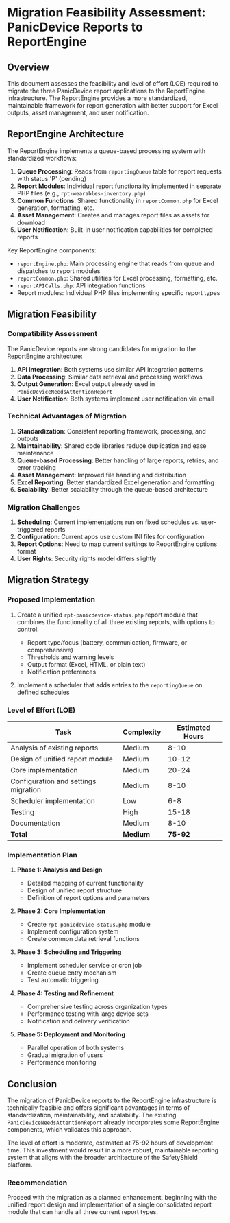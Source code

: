 # Migration Feasibility Assessment: PanicDevice Reports to ReportEngine

## Overview

This document assesses the feasibility and level of effort (LOE) required to migrate the three PanicDevice report applications to the ReportEngine infrastructure. The ReportEngine provides a more standardized, maintainable framework for report generation with better support for Excel outputs, asset management, and user notification.

## ReportEngine Architecture

The ReportEngine implements a queue-based processing system with standardized workflows:

1. **Queue Processing**: Reads from `reportingQueue` table for report requests with status 'P' (pending)
2. **Report Modules**: Individual report functionality implemented in separate PHP files (e.g., `rpt-wearables-inventory.php`)
3. **Common Functions**: Shared functionality in `reportCommon.php` for Excel generation, formatting, etc.
4. **Asset Management**: Creates and manages report files as assets for download
5. **User Notification**: Built-in user notification capabilities for completed reports

Key ReportEngine components:
- `reportEngine.php`: Main processing engine that reads from queue and dispatches to report modules
- `reportCommon.php`: Shared utilities for Excel processing, formatting, etc.
- `reportAPICalls.php`: API integration functions
- Report modules: Individual PHP files implementing specific report types

## Migration Feasibility

### Compatibility Assessment

The PanicDevice reports are strong candidates for migration to the ReportEngine architecture:

1. **API Integration**: Both systems use similar API integration patterns
2. **Data Processing**: Similar data retrieval and processing workflows
3. **Output Generation**: Excel output already used in `PanicDeviceNeedsAttentionReport`
4. **User Notification**: Both systems implement user notification via email

### Technical Advantages of Migration

1. **Standardization**: Consistent reporting framework, processing, and outputs
2. **Maintainability**: Shared code libraries reduce duplication and ease maintenance
3. **Queue-based Processing**: Better handling of large reports, retries, and error tracking
4. **Asset Management**: Improved file handling and distribution
5. **Excel Reporting**: Better standardized Excel generation and formatting
6. **Scalability**: Better scalability through the queue-based architecture

### Migration Challenges

1. **Scheduling**: Current implementations run on fixed schedules vs. user-triggered reports
2. **Configuration**: Current apps use custom INI files for configuration
3. **Report Options**: Need to map current settings to ReportEngine options format
4. **User Rights**: Security rights model differs slightly

## Migration Strategy

### Proposed Implementation

1. Create a unified `rpt-panicdevice-status.php` report module that combines the functionality of all three existing reports, with options to control:
   - Report type/focus (battery, communication, firmware, or comprehensive)
   - Thresholds and warning levels
   - Output format (Excel, HTML, or plain text)
   - Notification preferences

2. Implement a scheduler that adds entries to the `reportingQueue` on defined schedules

### Level of Effort (LOE)

| Task | Complexity | Estimated Hours |
|------|------------|-----------------|
| Analysis of existing reports | Medium | 8-10 |
| Design of unified report module | Medium | 10-12 |
| Core implementation | Medium | 20-24 |
| Configuration and settings migration | Medium | 8-10 |
| Scheduler implementation | Low | 6-8 |
| Testing | High | 15-18 |
| Documentation | Medium | 8-10 |
| **Total** | **Medium** | **75-92** |

### Implementation Plan

1. **Phase 1: Analysis and Design**
   - Detailed mapping of current functionality
   - Design of unified report structure
   - Definition of report options and parameters

2. **Phase 2: Core Implementation**
   - Create `rpt-panicdevice-status.php` module
   - Implement configuration system
   - Create common data retrieval functions

3. **Phase 3: Scheduling and Triggering**
   - Implement scheduler service or cron job
   - Create queue entry mechanism
   - Test automatic triggering

4. **Phase 4: Testing and Refinement**
   - Comprehensive testing across organization types
   - Performance testing with large device sets
   - Notification and delivery verification

5. **Phase 5: Deployment and Monitoring**
   - Parallel operation of both systems
   - Gradual migration of users
   - Performance monitoring

## Conclusion

The migration of PanicDevice reports to the ReportEngine infrastructure is technically feasible and offers significant advantages in terms of standardization, maintainability, and scalability. The existing `PanicDeviceNeedsAttentionReport` already incorporates some ReportEngine components, which validates this approach.

The level of effort is moderate, estimated at 75-92 hours of development time. This investment would result in a more robust, maintainable reporting system that aligns with the broader architecture of the SafetyShield platform.

### Recommendation

Proceed with the migration as a planned enhancement, beginning with the unified report design and implementation of a single consolidated report module that can handle all three current report types.